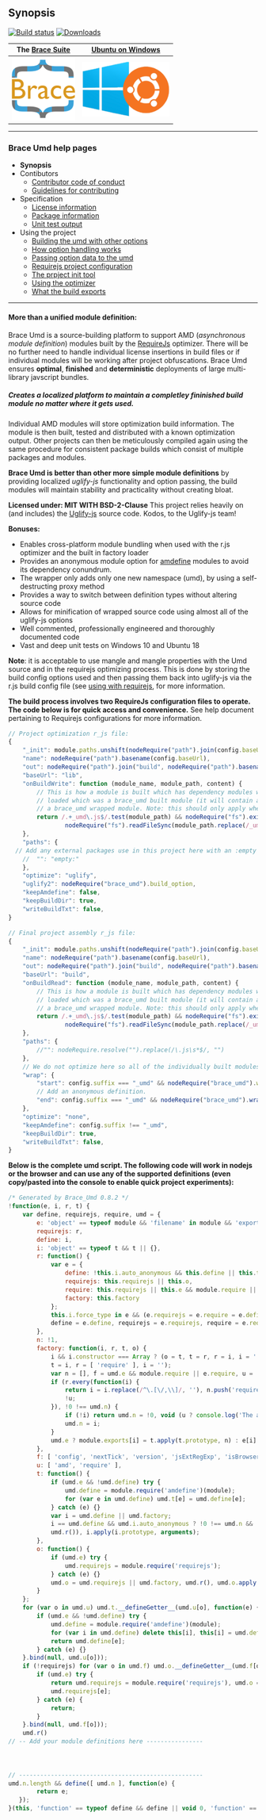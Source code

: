 ## Synopsis

[![Build status](https://ci.appveyor.com/api/projects/status/8ou8s3c7ocq0972h/branch/master?svg=true)](https://ci.appveyor.com/project/restarian/brace-umd/branch/master) [![Downloads](https://img.shields.io/npm/dm/brace_umd.svg?svg=true)](https://npmjs.org/package/brace_umd)

| **The [Brace Suite]** | **[Ubuntu on Windows]**   |
|:---------------------:|:-------------------------:|
| ![Brace logo]         | ![Ubuntu on Windows logo] |         |

[Brace Suite]: https://github.com/restarian/restarian/tree/master/brace/
[Ubuntu on Windows]: https://www.microsoft.com/en-us/store/p/ubuntu/9nblggh4msv6?activetab=pivot%3aoverviewtab

[Ubuntu on Windows logo]: https://raw.githubusercontent.com/restarian/restarian/master/doc/image/ubuntu_windows_logo.png
[Brace logo]: https://raw.githubusercontent.com/restarian/restarian/master/brace/doc/image/brace_logo_small.png

---
### Brace Umd help pages
* **Synopsis**
* Contibutors
  * [Contributor code of conduct](https://github.com/restarian/brace_umd/blob/master/docs/contibutors/contributor_code_of_conduct.md)
  * [Guidelines for contributing](https://github.com/restarian/brace_umd/blob/master/docs/contibutors/guidelines_for_contributing.md)
* Specification
  * [License information](https://github.com/restarian/brace_umd/blob/master/docs/specification/license_information.md)
  * [Package information](https://github.com/restarian/brace_umd/blob/master/docs/specification/package_information.md)
  * [Unit test output](https://github.com/restarian/brace_umd/blob/master/docs/specification/unit_test_output.md)
* Using the project
  * [Building the umd with other options](https://github.com/restarian/brace_umd/blob/master/docs/using_the_project/building_the_umd_with_other_options.md)
  * [How option handling works](https://github.com/restarian/brace_umd/blob/master/docs/using_the_project/how_option_handling_works.md)
  * [Passing option data to the umd](https://github.com/restarian/brace_umd/blob/master/docs/using_the_project/passing_option_data_to_the_umd.md)
  * [Requirejs project configuration](https://github.com/restarian/brace_umd/blob/master/docs/using_the_project/requirejs_project_configuration.md)
  * [The prpject init tool](https://github.com/restarian/brace_umd/blob/master/docs/using_the_project/the_prpject_init_tool.md)
  * [Using the optimizer](https://github.com/restarian/brace_umd/blob/master/docs/using_the_project/using_the_optimizer.md)
  * [What the build exports](https://github.com/restarian/brace_umd/blob/master/docs/using_the_project/what_the_build_exports.md)

---

#### More than a unified module definition:
Brace Umd is a source-building platform to support AMD (*asynchronous module definition*) modules built by the [RequireJs](https://requirejs.org/docs/node.html) optimizer. There will be no further need to handle individual license insertions in build files or if individual modules will be working after project obfuscations. Brace Umd ensures **optimal**, **finished** and **deterministic** deployments of large multi-library javscript bundles.

##### Creates a localized platform to maintain a completley fininished build module no matter where it gets used.

Individual AMD modules will store optimization build information. The module is then built, tested and distributed with a known optimization output. Other projects can then be meticulously compiled again using the same procedure for consistent package builds which consist of multiple packages and modules.

**Brace Umd is better than other more simple module definitions** by providing localized _uglify-js_ functionality and option passing, the build modules will maintain stability and practicality without creating bloat.

**Licensed under: MIT WITH BSD-2-Clause**
This project relies heavily on (and includes) the [Uglify-js](https://github.com/mishoo/UglifyJS2) source code. Kodos, to the Uglify-js team!

**Bonuses:**
* Enables cross-platform module bundling when used with the r.js optimizer and the built in factory loader
* Provides an anonymous module option for [amdefine](https://github.com/jrburke/amdefine) modules to avoid its dependency conundrum.
* The wrapper only adds only one new namespace (umd), by using a self-destructing proxy method
* Provides a way to switch between definition types without altering source code
* Allows for minification of wrapped source code using almost all of the uglify-js options
* Well commented, professionally engineered and thoroughly documented code
* Vast and deep unit tests on Windows 10 and Ubuntu 18

**Note**: it is acceptable to use mangle and mangle properties with the Umd source and in the requirejs optimizing process. This is done by storing the build config options used and then passing them back into uglify-js via the r.js build config file (see [using with requirejs](https://github.com/restarian/brace_umd/blob/master/docs/using_the_optimizer.md), for more information.

**The build process involves two RequireJs configuration files to operate. The code below is for quick access and convenience.** See help document pertaining to Requirejs configurations for more information.

```javascript
// Project optimization r_js file:
{
	"_init": module.paths.unshift(nodeRequire("path").join(config.baseUrl, "node_modules")),
	"name": nodeRequire("path").basename(config.baseUrl),
	"out": nodeRequire("path").join("build", nodeRequire("path").basename(config.baseUrl))+".js",
	"baseUrl": "lib",
	"onBuildWrite": function (module_name, module_path, content) {
		// This is how a module is built which has dependency modules which use brace_umd. The non-brace_umd module version is used instead when a module is
		// loaded which was a brace_umd built module (it will contain a _umd.js suffix). It is assumed that any module which contains a _umd.js suffix is
		// a brace_umd wrapped module. Note: this should only apply when using a require.resolve as a requirejs paths value.
		return /.+_umd\.js$/.test(module_path) && nodeRequire("fs").existsSync(module_path.replace(/_umd\.js$/, ".js")) &&
				nodeRequire("fs").readFileSync(module_path.replace(/_umd\.js$/, ".js")).toString() || content
	},
	"paths": {
  // Add any external packages use in this project here with an :empty value
	//	"": "empty:"
	},
	"optimize": "uglify",
	"uglify2": nodeRequire("brace_umd").build_option,
	"keepAmdefine": false,
	"keepBuildDir": true,
	"writeBuildTxt": false,
}
```

```javascript
// Final project assembly r_js file:
{
	"_init": module.paths.unshift(nodeRequire("path").join(config.baseUrl, "node_modules")),
	"name": nodeRequire("path").basename(config.baseUrl),
	"out": nodeRequire("path").join("build", nodeRequire("path").basename(config.baseUrl))+(config.suffix||"")+".js",
	"baseUrl": "build",
	"onBuildRead": function (module_name, module_path, content) {
		// This is how a module is built which has dependency modules which use brace_umd. The non-brace_umd module version is used instead when a module is
		// loaded which was a brace_umd built module (it will contain a _umd.js suffix). It is assumed that any module which contains a _umd.js suffix is
		// a brace_umd wrapped module. Note: this should only apply when using a require.resolve as a requirejs paths value.
		return /.+_umd\.js$/.test(module_path) && nodeRequire("fs").existsSync(module_path.replace(/_umd\.js$/, ".js")) &&
				nodeRequire("fs").readFileSync(module_path.replace(/_umd\.js$/, ".js")).toString() || content
	},
	"paths": {
		//"": nodeRequire.resolve("").replace(/\.js\s*$/, "")
	},
	// We do not optimize here so all of the individually built modules will keep their structure.
	"wrap": {
		"start": config.suffix === "_umd" && nodeRequire("brace_umd").wrap_start || "",
		// Add an anonymous definition.
		"end": config.suffix === "_umd" && nodeRequire("brace_umd").wrap_end_option({"auto_anonymous": true}) || ""
	},
	"optimize": "none",
	"keepAmdefine": config.suffix !== "_umd",
	"keepBuildDir": true,
	"writeBuildTxt": false,
}
```

**Below is the complete umd script. The following code will work in nodejs or the browser and can use any of the supported definitions (even copy/pasted into the console to enable quick project experiments):**

```javascript
/* Generated by Brace_Umd 0.8.2 */
!function(e, i, r, t) {
    var define, requirejs, require, umd = {
        e: 'object' == typeof module && 'filename' in module && 'exports' in module,
        requirejs: r,
        define: i,
        i: 'object' == typeof t && t || {},
        r: function() {
            var e = {
                define: !this.i.auto_anonymous && this.define || this.t,
                requirejs: this.requirejs || this.o,
                require: this.requirejs || this.e && module.require || this.factory,
                factory: this.factory
            };
            this.i.force_type in e && (e.requirejs = e.require = e.define = e.factory = e[this.i.force_type]),
            define = e.define, requirejs = e.requirejs, require = e.require;
        },
        n: !1,
        factory: function(i, r, t, o) {
            i && i.constructor === Array ? (o = t, t = r, r = i, i = '') : 'string' != typeof i && (o = r,
            t = i, r = [ 'require' ], i = '');
            var n = [], f = umd.e && module.require || e.require, u = '';
            if (r.every(function(i) {
                return i = i.replace(/^\.[\/,\\]/, ''), n.push('require' === i && f || e[i]), 'require' === i || i in e || (u = i),
                !u;
            }), !0 !== umd.n) {
                if (!i) return umd.n = !0, void (u ? console.log('The amd factory attempted to load the', i || 'anonymous', 'module that specified a dependency which was not defined:', u) : umd.e ? module.exports = t.apply(t.prototype, n) : t.apply(t.prototype, n));
                umd.n = i;
            }
            umd.e ? module.exports[i] = t.apply(t.prototype, n) : e[i] = t.apply(t.prototype, n);
        },
        f: [ 'config', 'nextTick', 'version', 'jsExtRegExp', 'isBrowser', 's', 'toUrl', 'undef', 'defined', 'specified', 'onError', 'createNode', 'load', 'exec' ],
        u: [ 'amd', 'require' ],
        t: function() {
            if (umd.e && !umd.define) try {
                umd.define = module.require('amdefine')(module);
                for (var e in umd.define) umd.t[e] = umd.define[e];
            } catch (e) {}
            var i = umd.define || umd.factory;
            i == umd.define && umd.i.auto_anonymous ? !0 !== umd.n && 'string' == typeof arguments[0] ? umd.n = arguments[0] : 'string' != typeof arguments[0] && (umd.n = !0) : (umd.t = i,
            umd.r()), i.apply(i.prototype, arguments);
        },
        o: function() {
            if (umd.e) try {
                umd.requirejs = module.require('requirejs');
            } catch (e) {}
            umd.o = umd.requirejs || umd.factory, umd.r(), umd.o.apply(umd.o.prototype, arguments);
        }
    };
    for (var o in umd.u) umd.t.__defineGetter__(umd.u[o], function(e) {
        if (umd.e && !umd.define) try {
            umd.define = module.require('amdefine')(module);
            for (var i in umd.define) delete this[i], this[i] = umd.define[i];
            return umd.define[e];
        } catch (e) {}
    }.bind(null, umd.u[o]));
    if (!requirejs) for (var o in umd.f) umd.o.__defineGetter__(umd.f[o], function(e) {
        if (umd.e) try {
            return umd.requirejs = module.require('requirejs'), umd.o = umd.requirejs, umd.r(),
            umd.requirejs[e];
        } catch (e) {
            return;
        }
    }.bind(null, umd.f[o]));
    umd.r()
// -- Add your module definitions here ----------------



// ----------------------------------------------------
umd.n.length && define([ umd.n ], function(e) {
        return e;
   });
}(this, 'function' == typeof define && define || void 0, 'function' == typeof requirejs && requirejs || void 0, {});

```
